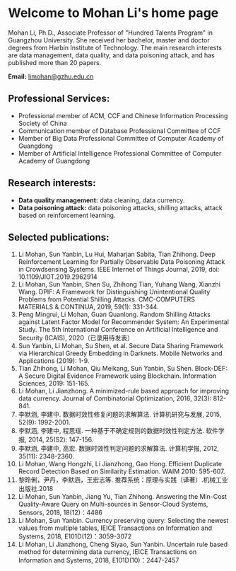 # Welcome to Mohan Li's home page

Mohan Li, Ph.D., Associate Professor of "Hundred Talents Program" in Guangzhou University. 
She received her bachelor, master and doctor degrees from Harbin Institute of Technology. The main research interests are data management, data quality, and data poisoning attack, and has published more than 20 papers.

**Email:** limohan@gzhu.edu.cn

## Professional Services:
- Professional member of ACM, CCF and Chinese Information Processing Society of China
- Communication member of Database Professional Committee of CCF
- Member of Big Data Professional Committee of Computer Academy of Guangdong
- Member of Artificial Intelligence Professional Committee of Computer Academy of Guangdong

## Research interests:
- **Data quality management:** data cleaning, data currency.
- **Data poisoning attack:** data poisoning attacks, shilling attacks, attack based on reinforcement learning.

## Selected publications:
1. Li Mohan, Sun Yanbin, Lu Hui, Maharjan Sabita, Tian Zhihong. Deep Reinforcement Learning for Partially Observable Data Poisoning Attack in Crowdsensing Systems. IEEE Internet of Things Journal, 2019, doi: 10.1109/JIOT.2019.2962914
2. Li Mohan, Sun Yanbin, Shen Su, Zhihong Tian, Yuhang Wang, Xianzhi Wang. DPIF: A Framework for Distinguishing Unintentional Quality Problems from Potential Shilling Attacks. CMC-COMPUTERS MATERIALS & CONTINUA, 2019, 59(1): 331-344.
3. Peng Mingrui, Li Mohan, Guan Quanlong. Random Shilling Attacks against Latent Factor Model for Recommender System: An Experimental Study. The 5th International Conference on Artificial Intelligence and Security (ICAIS), 2020（已录用待发表）
4. Sun Yanbin, Li Mohan, Su Shen, et al. Secure Data Sharing Framework via Hierarchical Greedy Embedding in Darknets. Mobile Networks and Applications (2019): 1-9.
5. Tian Zhihong, Li Mohan, Qiu Meikang, Sun Yanbin, Su Shen. Block-DEF: A Secure Digital Evidence Framework using Blockchain. Information Sciences, 2019: 151-165.
6. Li Mohan, Li Jianzhong. A minimized-rule based approach for improving data currency. Journal of Combinatorial Optimization, 2016, 32(3): 812-841. 
7. 李默涵, 李建中. 数据时效性修复问题的求解算法. 计算机研究与发展, 2015, 52(9): 1992-2001.
8. 李默涵, 李建中, 程思瑶. 一种基于不确定规则的数据时效性判定方法. 软件学报, 2014, 25(S2): 147-156. 
9. 李默涵, 李建中, 高宏. 数据时效性判定问题的求解算法. 计算机学报, 2012, 35(11): 2348-2360.
10. Li Mohan, Wang Hongzhi, Li Jianzhong, Gao Hong. Efficient Duplicate Record Detection Based on Similarity Estimation. WAIM 2010: 595-607.
11. 黎玲俐，尹丹，李默涵，王宏志等. 推荐系统：原理与实践（译著）.机械工业出版社.2018
12. Li Mohan, Sun Yanbin, Jiang Yu, Tian Zhihong. Answering the Min-Cost Quality-Aware Query on Multi-sources in Sensor-Cloud Systems, Sensors, 2018, 18(12)：4486
13. Li Mohan, Sun Yanbin. Currency preserving query: Selecting the newest values from multiple tables, IEICE Transactions on Information and Systems, 2018, E101D(12)：3059-3072
14. Li Mohan, Li Jianzhong, Cheng Siyao, Sun Yanbin. Uncertain rule based method for determining data currency, IEICE Transactions on Information and Systems, 2018, E101D(10)：2447-2457

